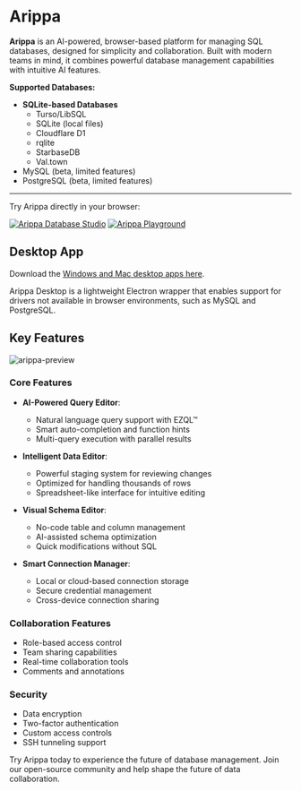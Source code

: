 # Arippa

**Arippa** is an AI-powered, browser-based platform for managing SQL databases, designed for simplicity and collaboration. Built with modern teams in mind, it combines powerful database management capabilities with intuitive AI features.

**Supported Databases:**

- **SQLite-based Databases**
  - Turso/LibSQL
  - SQLite (local files)
  - Cloudflare D1
  - rqlite
  - StarbaseDB
  - Val.town
- MySQL (beta, limited features)
- PostgreSQL (beta, limited features)

---

Try Arippa directly in your browser:

[![Arippa Database Studio](https://github.com/user-attachments/assets/5d92ce58-9ce6-4cd7-9c65-4763d2d3b231)](https://arippa.dev)
[![Arippa Playground](https://github.com/user-attachments/assets/dcf7e246-fe72-4351-ab10-ae2d1658087d)](https://arippa.dev/playground/client?template=chinook)

## Desktop App

Download the [Windows and Mac desktop apps here](https://github.com/arippa/desktop/releases/).

Arippa Desktop is a lightweight Electron wrapper that enables support for drivers not available in browser environments, such as MySQL and PostgreSQL.

## Key Features

![arippa-preview](https://github.com/user-attachments/assets/1d7a3d90-61e3-4a77-83a5-4bb096bbfb4b)

### Core Features

- **AI-Powered Query Editor**: 
  - Natural language query support with EZQL™
  - Smart auto-completion and function hints
  - Multi-query execution with parallel results

- **Intelligent Data Editor**: 
  - Powerful staging system for reviewing changes
  - Optimized for handling thousands of rows
  - Spreadsheet-like interface for intuitive editing

- **Visual Schema Editor**: 
  - No-code table and column management
  - AI-assisted schema optimization
  - Quick modifications without SQL

- **Smart Connection Manager**: 
  - Local or cloud-based connection storage
  - Secure credential management
  - Cross-device connection sharing

### Collaboration Features

- Role-based access control
- Team sharing capabilities
- Real-time collaboration tools
- Comments and annotations

### Security

- Data encryption
- Two-factor authentication
- Custom access controls
- SSH tunneling support

Try Arippa today to experience the future of database management. Join our open-source community and help shape the future of data collaboration.
